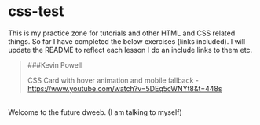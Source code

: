 # css-test
This is my practice zone for tutorials and other HTML and CSS related things. So far I have completed the below exercises (links included). I will update the README to reflect each lesson I do an include links to them etc.
<br>
>  ###Kevin Powell
> 
> CSS Card with hover animation and mobile fallback - https://www.youtube.com/watch?v=5DEq5cWNYt8&t=448s
<br>
Welcome to the future dweeb. (I am talking to myself)
